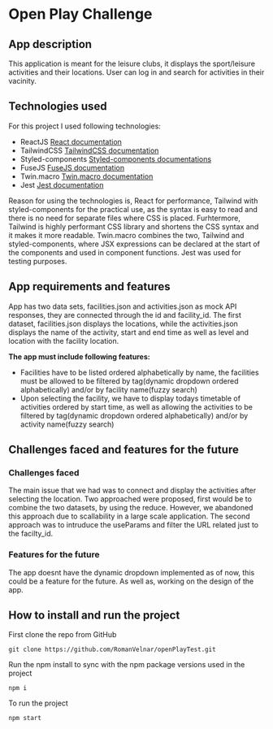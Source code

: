 # Open Play Challenge 

## App description

This application is meant for the leisure clubs, it displays the sport/leisure activities and their locations. User can log in and search for activities in their vacinity. 

## Technologies used

For this project I used following technologies:

- ReactJS [React documentation](https://reactjs.org/)
- TailwindCSS [TailwindCSS documentation](https://tailwindcss.com/docs/installation)
- Styled-components [Styled-components documentations](https://styled-components.com/)
- FuseJS [FuseJS documentation](https://fusejs.io/)
- Twin.macro [Twin.macro documentation](https://github.com/ben-rogerson/twin.macro) 
- Jest [Jest documentation](https://jestjs.io/docs/tutorial-react)

Reason for using the technologies is, React for performance, Tailwind with styled-components for the practical use, as the syntax is easy to read and there is no need for separate files where CSS is placed. Furhtermore, Tailwind is highly performant CSS library and shortens the CSS syntax and it makes it more readable. Twin.macro combines the two, Tailwind and styled-components, where JSX expressions can be declared at the start of the components and used in component functions. Jest was used for testing purposes.

## App requirements and features
App has two data sets, facilities.json and activities.json as mock API responses, they are connected through the id and facility_id. The first dataset, facilities.json displays the locations, while the activities.json displays the name of the activity, start and end time as well as level and location with the facility location. 

**The app must include following features:**

- Facilities have to be listed ordered alphabetically by name, the facilities must be allowed to be filtered by tag(dynamic dropdown ordered alphabetically) and/or by facility name(fuzzy search)
- Upon selecting the facility, we have to display todays timetable of activities ordered by start time, as well as allowing the activities to be filtered by tag(dynamic dropdown ordered alphabetically) and/or by activity name(fuzzy search)

## Challenges faced and features for the future

### Challenges faced

The main issue that we had was to connect and display the activities after selecting the location. Two approached were proposed, first would be to combine the two datasets, by using the reduce. However, we abandoned this approach due to scallability in a large scale application. 
The second approach was to intruduce the useParams and filter the URL related just to the facilty_id. 

### Features for the future

The app doesnt have the dynamic dropdown implemented as of now, this could be a feature for the future. As well as, working on the design of the app.

## How to install and run the project

First clone the repo from GitHub
```
git clone https://github.com/RomanVelnar/openPlayTest.git

```

Run the npm install to sync with the npm package versions used in the project

```
npm i 

```

To run the project 

```
npm start

```
